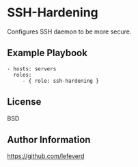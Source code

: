 # SSH-Hardening

Configures SSH daemon to be more secure.

## Example Playbook

    - hosts: servers
      roles:
         - { role: ssh-hardening }

## License

BSD

## Author Information

https://github.com/lefeverd
